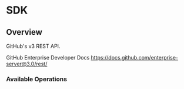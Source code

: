 # SDK

## Overview

GitHub's v3 REST API.

GitHub Enterprise Developer Docs
<https://docs.github.com/enterprise-server@3.0/rest/>
### Available Operations

